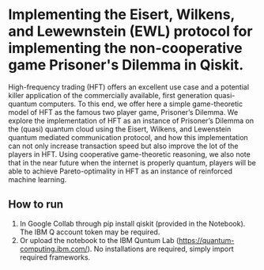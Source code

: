 # Implementing the Eisert, Wilkens, and Lewewnstein (EWL) protocol for implementing the non-cooperative game Prisoner's Dilemma in Qiskit.

High-frequency trading (HFT) offers an excellent use case and a potential killer application of the commercially available, first generation quasi-quantum computers. To this end, we offer here a simple game-theoretic model of HFT as the famous two player game, Prisoner’s Dilemma. We explore the implementation of HFT as an instance of Prisoner’s Dilemma on the (quasi) quantum cloud using the Eisert, Wilkens, and Lewenstein quantum mediated communication protocol, and how this implementation can not only increase transaction speed but also improve the lot of the players in HFT. Using cooperative game-theoretic reasoning, we also note that in the near future when the internet is properly quantum, players will be able to achieve Pareto-optimality in HFT as an instance of reinforced machine learning.

## How to run

1. In Google Collab through pip install qiskit (provided in the Notebook). The IBM Q account token may be required. 
2. Or upload the notebook to the IBM Quntum Lab (https://quantum-computing.ibm.com/). No installations are required, simply import required frameworks.
